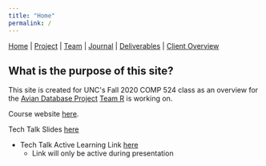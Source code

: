```yaml
---
title: "Home"
permalink: /
---
```

[Home](/Overview/) | [Project](/Overview/project) | [Team](/Overview/team) | [Journal](/Overview/journal) | [Deliverables](/Overview/deliverables) | [Client Overview](/Overview/client_overview)

## What is the purpose of this site?

This site is created for UNC's Fall 2020 COMP 524 class as an overview for the [Avian Database Project](/Overview/project) [Team R](/Overview/team) is working on.

Course website [here](https://comp523.cs.unc.edu).

Tech Talk Slides [here](https://docs.google.com/presentation/d/1xh5cdu0biPg7FMWUADxKYJgggmvW7zBHMzl90mSrCZw/edit?usp=sharing)
- Tech Talk Active Learning Link [here](http://test-route-dept-dietdatabase.cloudapps.unc.edu/)
  - Link will only be active during presentation
